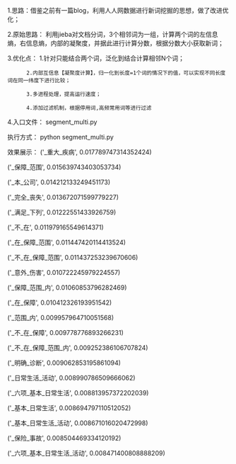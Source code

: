 1.思路：借鉴之前有一篇blog，利用人人网数据进行新词挖掘的思想，做了改进优化；

2.原始思路： 利用jieba对文档分词，3个相邻词为一组，计算两个词的左信息熵，右信息熵，内部的凝聚度，并据此进行计算分数，根据分数大小获取新词；

3.优化点： 1.针对只能结合两个词，泛化到结合计算相邻N个词；

          2.内部互信息【凝聚度计算】，归一化到长度=1个词的情况下的值，可以实现不同长度词在同一纬度下进行比较；
          
          3.多进程处理，提高运行速度；
          
          4.添加过滤机制，根据停用词,高频常用词等进行过滤
          
4.入口文件： segment_multi.py   

  执行方式： python segment_multi.py


效果展示：
  ('_重大_疾病', 0.017789747314352424)
  
('_保障_范围', 0.015639743403053734)

('_本_公司', 0.014212133249451173)

('_完全_丧失', 0.013672071599779227)

('_满足_下列', 0.01222551433926759)

('_不_在', 0.011979165549614371)

('_在_保障_范围', 0.011447420114413524)

('_不_在_保障_范围', 0.011437253239670606)

('_意外_伤害', 0.010722245979224557)

('_保障_范围_内', 0.01060853796282469)

('_在_保障', 0.010412326193951542)

('_范围_内', 0.009957964710051568)

('_不_在_保障', 0.009778776893266231)

('_不_在_保障_范围_内', 0.009252386106707824)

('_明确_诊断', 0.009062853195861094)

('_日常生活_活动', 0.008990786509666062)

('_六项_基本_日常生活', 0.008813957372202039)

('_基本_日常生活', 0.008694797110512052)

('_基本_日常生活_活动', 0.008671016020472998)

('_保险_事故', 0.008504469334120192)

('_六项_基本_日常生活_活动', 0.008471400808888209)

